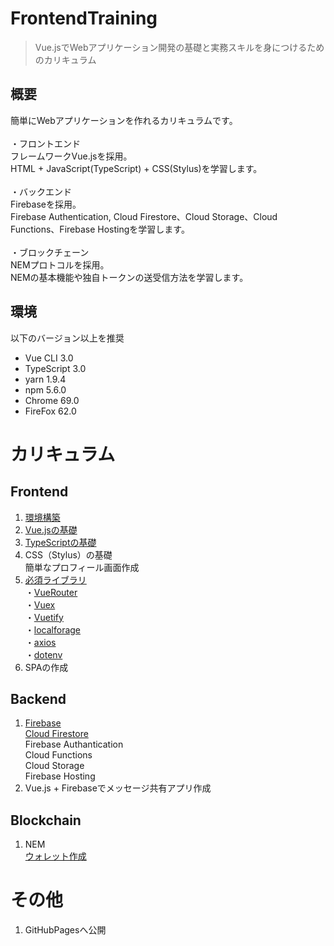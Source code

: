 # FrontendTraining

> Vue.jsでWebアプリケーション開発の基礎と実務スキルを身につけるためのカリキュラム

## 概要
簡単にWebアプリケーションを作れるカリキュラムです。<br><br>
・フロントエンド<br>
フレームワークVue.jsを採用。<br>
HTML + JavaScript(TypeScript) + CSS(Stylus)を学習します。<br><br>
・バックエンド<br>
Firebaseを採用。<br>
Firebase Authentication, Cloud Firestore、Cloud Storage、Cloud Functions、Firebase Hostingを学習します。<br><br>
・ブロックチェーン<br>
NEMプロトコルを採用。<br>
NEMの基本機能や独自トークンの送受信方法を学習します。<br>

## 環境
以下のバージョン以上を推奨
- Vue CLI 3.0
- TypeScript 3.0
- yarn 1.9.4
- npm 5.6.0
- Chrome 69.0
- FireFox 62.0

# カリキュラム
## Frontend
1. [環境構築](./frontend/environment/README.md)<br>
2. [Vue.jsの基礎](./frontend/vuejs/README.md)<br>
3. [TypeScriptの基礎](https://github.com/Programmable-school/TypeScript-Training)<br>
4. CSS（Stylus）の基礎<br>
簡単なプロフィール画面作成<br>
5. [必須ライブラリ](./frontend/vue-library-training/README.md)<br>
・[VueRouter](./frontend/vue-library-training/README.md#VueRouter)<br>
・[Vuex](./frontend/vue-library-training/README.md#Vuex)<br>
・[Vuetify](./frontend/vue-library-training/README.md#Vuetify)<br>
・[localforage](./frontend/vue-library-training/README.md#localforage)<br>
・[axios](./frontend/vue-library-training/README.md#axios)<br>
・[dotenv](./frontend/vue-library-training/README.md#dotenv)<br>
6. SPAの作成<br>
   
## Backend
1. [Firebase](./backend/firebase/README.md)<br>
[Cloud Firestore](./backend/firebase/firebase-training/README.md)<br>
Firebase Authantication<br>
Cloud Functions<br>
Cloud Storage<br>
Firebase Hosting<br>
2. Vue.js + Firebaseでメッセージ共有アプリ作成<br>

## Blockchain
1. NEM<br>
[ウォレット作成](https://qiita.com/hukusuke1007/items/132a4d3d3736c98125e8)<br>

# その他
1. GitHubPagesへ公開<br>
